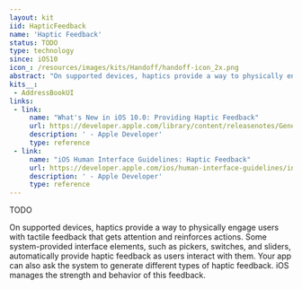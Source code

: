 ```yaml
---
layout: kit
iid: HapticFeedback
name: 'Haptic Feedback'
status: TODO
type: technology
since: iOS10
icon_: /resources/images/kits/Handoff/handoff-icon_2x.png
abstract: "On supported devices, haptics provide a way to physically engage users with tactile feedback that gets attention and reinforces actions."
kits__:
 - AddressBookUI
links:
 - link:
     name: "What's New in iOS 10.0: Providing Haptic Feedback"
     url: https://developer.apple.com/library/content/releasenotes/General/WhatsNewIniOS/Articles/iOS10.html#//apple_ref/doc/uid/TP40017084-DontLinkElementID_1
     description: ' - Apple Developer'
     type: reference
 - link:
     name: "iOS Human Interface Guidelines: Haptic Feedback"
     url: https://developer.apple.com/ios/human-interface-guidelines/interaction/feedback/
     description: ' - Apple Developer'
     type: reference
---
```


TODO

On supported devices, haptics provide a way to physically engage users with tactile feedback that gets attention and reinforces actions. 
Some system-provided interface elements, such as pickers, switches, and sliders, automatically provide haptic feedback as users interact with them. 
Your app can also ask the system to generate different types of haptic feedback. iOS manages the strength and behavior of this feedback.